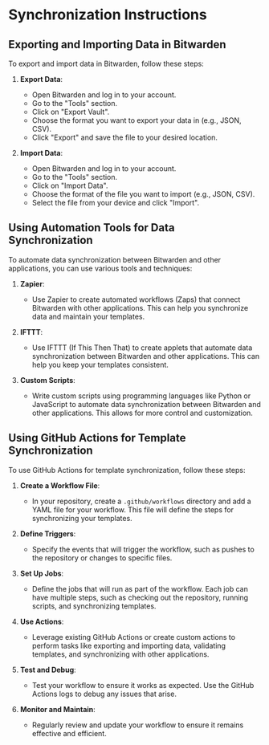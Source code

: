 # Synchronization Instructions

## Exporting and Importing Data in Bitwarden

To export and import data in Bitwarden, follow these steps:

1. **Export Data**:
   - Open Bitwarden and log in to your account.
   - Go to the "Tools" section.
   - Click on "Export Vault".
   - Choose the format you want to export your data in (e.g., JSON, CSV).
   - Click "Export" and save the file to your desired location.

2. **Import Data**:
   - Open Bitwarden and log in to your account.
   - Go to the "Tools" section.
   - Click on "Import Data".
   - Choose the format of the file you want to import (e.g., JSON, CSV).
   - Select the file from your device and click "Import".

## Using Automation Tools for Data Synchronization

To automate data synchronization between Bitwarden and other applications, you can use various tools and techniques:

1. **Zapier**:
   - Use Zapier to create automated workflows (Zaps) that connect Bitwarden with other applications. This can help you synchronize data and maintain your templates.

2. **IFTTT**:
   - Use IFTTT (If This Then That) to create applets that automate data synchronization between Bitwarden and other applications. This can help you keep your templates consistent.

3. **Custom Scripts**:
   - Write custom scripts using programming languages like Python or JavaScript to automate data synchronization between Bitwarden and other applications. This allows for more control and customization.

## Using GitHub Actions for Template Synchronization

To use GitHub Actions for template synchronization, follow these steps:

1. **Create a Workflow File**:
   - In your repository, create a `.github/workflows` directory and add a YAML file for your workflow. This file will define the steps for synchronizing your templates.

2. **Define Triggers**:
   - Specify the events that will trigger the workflow, such as pushes to the repository or changes to specific files.

3. **Set Up Jobs**:
   - Define the jobs that will run as part of the workflow. Each job can have multiple steps, such as checking out the repository, running scripts, and synchronizing templates.

4. **Use Actions**:
   - Leverage existing GitHub Actions or create custom actions to perform tasks like exporting and importing data, validating templates, and synchronizing with other applications.

5. **Test and Debug**:
   - Test your workflow to ensure it works as expected. Use the GitHub Actions logs to debug any issues that arise.

6. **Monitor and Maintain**:
   - Regularly review and update your workflow to ensure it remains effective and efficient.
